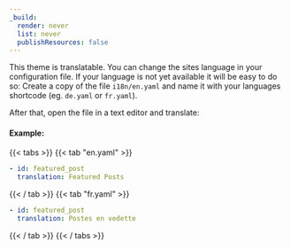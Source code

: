 ```yaml
---
_build:
  render: never
  list: never
  publishResources: false
---
```


This theme is translatable. You can change the sites language in your configuration file. If your language is not yet available it will be easy to do so: Create a copy of the file `i18n/en.yaml` and name it with your languages shortcode (eg. `de.yaml` or `fr.yaml`). 

After that, open the file in a text editor and translate:

#### Example:

{{< tabs >}}
{{< tab "en.yaml" >}}
 
```yaml
- id: featured_post
  translation: Featured Posts
``` 

{{< / tab >}}
{{< tab "fr.yaml" >}}
 
```yaml
- id: featured_post
  translation: Postes en vedette
```

{{< / tab >}}
{{< / tabs >}}
